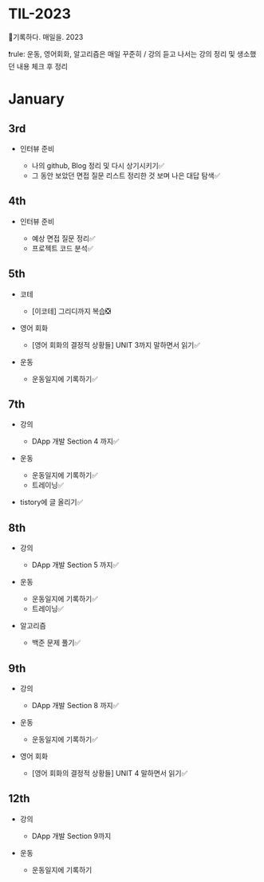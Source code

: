 # TIL-2023
📄기록하다. 매일을. 2023

❗rule: 운동, 영어회화, 알고리즘은 매일 꾸준히 / 강의 듣고 나서는 강의 정리 및 생소했던 내용 체크 후 정리


# January
## 3rd
- 인터뷰 준비

  - 나의 github, Blog 정리 및 다시 상기시키기✅
  - 그 동안 보았던 면접 질문 리스트 정리한 것 보며 나은 대답 탐색✅
  
## 4th
- 인터뷰 준비

  - 예상 면접 질문 정리✅
  - 프로젝트 코드 분석✅
  
## 5th
- 코테

  - [이코테] 그리디까지 복습❎

- 영어 회화

  - [영어 회화의 결정적 상황들] UNIT 3까지 말하면서 읽기✅

- 운동

  - 운동일지에 기록하기✅

## 7th
- 강의

  - DApp 개발 Section 4 까지✅

- 운동

  - 운동일지에 기록하기✅
  - 트레이닝✅
  
- tistory에 글 올리기✅

## 8th
- 강의

  - DApp 개발 Section 5 까지✅
  
- 운동

  - 운동일지에 기록하기✅
  - 트레이닝✅
  
- 알고리즘

  - 백준 문제 풀기✅
  
## 9th
- 강의

  - DApp 개발 Section 8 까지✅
  
- 운동

  - 운동일지에 기록하기✅

- 영어 회화

  - [영어 회화의 결정적 상황들] UNIT 4 말하면서 읽기✅
  
## 12th
- 강의 

  - DApp 개발 Section 9까지
  
- 운동

  - 운동일지에 기록하기
  

  

